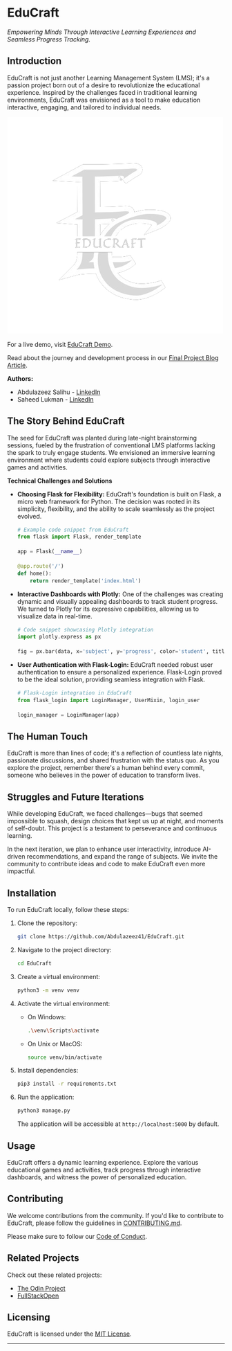 # EduCraft

_Empowering Minds Through Interactive Learning Experiences and Seamless Progress Tracking._

## Introduction

EduCraft is not just another Learning Management System (LMS); it's a passion project born out of a desire to revolutionize the educational experience. Inspired by the challenges faced in traditional learning environments, EduCraft was envisioned as a tool to make education interactive, engaging, and tailored to individual needs.

![EduCraft Screenshot](img/E.png)

For a live demo, visit [EduCraft Demo](https://www.educraft-demo.com).

Read about the journey and development process in our [Final Project Blog Article](https://medium.com/@abdulazeezsalihu41/educraft-empowering-learning-through-a-seamless-educational-experience-0f56dc88edc2).

**Authors:**

- Abdulazeez Salihu - [LinkedIn](https://www.linkedin.com/in/Abdulazeez/)
- Saheed Lukman - [LinkedIn](https://www.linkedin.com/in/Saheed/)

## The Story Behind EduCraft

The seed for EduCraft was planted during late-night brainstorming sessions, fueled by the frustration of conventional LMS platforms lacking the spark to truly engage students. We envisioned an immersive learning environment where students could explore subjects through interactive games and activities.

**Technical Challenges and Solutions**

- **Choosing Flask for Flexibility:**
  EduCraft's foundation is built on Flask, a micro web framework for Python. The decision was rooted in its simplicity, flexibility, and the ability to scale seamlessly as the project evolved.

  ```python
  # Example code snippet from EduCraft
  from flask import Flask, render_template

  app = Flask(__name__)

  @app.route('/')
  def home():
      return render_template('index.html')
  ```

- **Interactive Dashboards with Plotly:**
  One of the challenges was creating dynamic and visually appealing dashboards to track student progress. We turned to Plotly for its expressive capabilities, allowing us to visualize data in real-time.

  ```python
  # Code snippet showcasing Plotly integration
  import plotly.express as px

  fig = px.bar(data, x='subject', y='progress', color='student', title='Student Progress Overview')
  ```

- **User Authentication with Flask-Login:**
  EduCraft needed robust user authentication to ensure a personalized experience. Flask-Login proved to be the ideal solution, providing seamless integration with Flask.

  ```python
  # Flask-Login integration in EduCraft
  from flask_login import LoginManager, UserMixin, login_user

  login_manager = LoginManager(app)
  ```

## The Human Touch

EduCraft is more than lines of code; it's a reflection of countless late nights, passionate discussions, and shared frustration with the status quo. As you explore the project, remember there's a human behind every commit, someone who believes in the power of education to transform lives.

## Struggles and Future Iterations

While developing EduCraft, we faced challenges—bugs that seemed impossible to squash, design choices that kept us up at night, and moments of self-doubt. This project is a testament to perseverance and continuous learning.

In the next iteration, we plan to enhance user interactivity, introduce AI-driven recommendations, and expand the range of subjects. We invite the community to contribute ideas and code to make EduCraft even more impactful.

## Installation

To run EduCraft locally, follow these steps:

1. Clone the repository:

   ```bash
   git clone https://github.com/Abdulazeez41/EduCraft.git
   ```

2. Navigate to the project directory:

   ```bash
   cd EduCraft
   ```

3. Create a virtual environment:

   ```bash
   python3 -m venv venv
   ```

4. Activate the virtual environment:

   - On Windows:

     ```bash
     .\venv\Scripts\activate
     ```

   - On Unix or MacOS:

     ```bash
     source venv/bin/activate
     ```

5. Install dependencies:

   ```bash
   pip3 install -r requirements.txt
   ```

6. Run the application:

   ```bash
   python3 manage.py
   ```

   The application will be accessible at `http://localhost:5000` by default.

## Usage

EduCraft offers a dynamic learning experience. Explore the various educational games and activities, track progress through interactive dashboards, and witness the power of personalized education.

## Contributing

We welcome contributions from the community. If you'd like to contribute to EduCraft, please follow the guidelines in [CONTRIBUTING.md](CONTRIBUTING.md).

Please make sure to follow our [Code of Conduct](CODE_OF_CONDUCT.md).

## Related Projects

Check out these related projects:

- [The Odin Project](https://github.com/TheOdinProject/theodinproject)
- [FullStackOpen](https://github.com/fullstackopen-2021/fullstackopen-2021)

## Licensing

EduCraft is licensed under the [MIT License](LICENSE).

---
